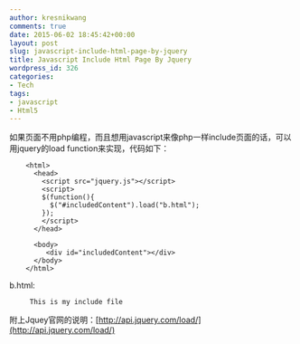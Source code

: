 ```yaml
---
author: kresnikwang
comments: true
date: 2015-06-02 18:45:42+00:00
layout: post
slug: javascript-include-html-page-by-jquery
title: Javascript Include Html Page By Jquery
wordpress_id: 326
categories:
- Tech
tags:
- javascript
- Html5
---
```


如果页面不用php编程，而且想用javascript来像php一样include页面的话，可以用jquery的load function来实现，代码如下：


```
    <html> 
      <head> 
        <script src="jquery.js"></script> 
        <script> 
        $(function(){
          $("#includedContent").load("b.html"); 
        });
        </script> 
      </head> 
    
      <body> 
         <div id="includedContent"></div>
      </body> 
    </html>
```


b.html:

```
     This is my include file 
```




附上Jquey官网的说明：[http://api.jquery.com/load/](http://api.jquery.com/load/)
